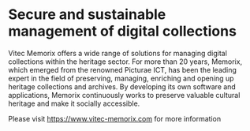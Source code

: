 # Secure and sustainable management of digital collections

Vitec Memorix offers a wide range of solutions for managing digital collections within the heritage sector. For more than 20 years, Memorix, which emerged from the renowned Picturae ICT, has been the leading expert in the field of preserving, managing, enriching and opening up heritage collections and archives. By developing its own software and applications, Memorix continuously works to preserve valuable cultural heritage and make it socially accessible.

Please visit https://www.vitec-memorix.com for more information
